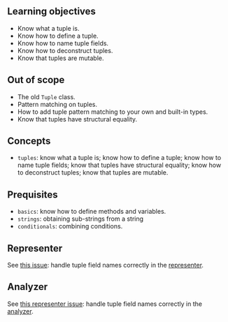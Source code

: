 ## Learning objectives

- Know what a tuple is.
- Know how to define a tuple.
- Know how to name tuple fields.
- Know how to deconstruct tuples.
- Know that tuples are mutable.

## Out of scope

- The old `Tuple` class.
- Pattern matching on tuples.
- How to add tuple pattern matching to your own and built-in types.
- Know that tuples have structural equality.

## Concepts

- `tuples`: know what a tuple is; know how to define a tuple; know how to name tuple fields; know that tuples have structural equality; know how to deconstruct tuples; know that tuples are mutable.

## Prequisites

- `basics`: know how to define methods and variables.
- `strings`: obtaining sub-strings from a string
- `conditionals`: combining conditions.

## Representer

See [this issue][representer-issue]: handle tuple field names correctly in the [representer][representer].

## Analyzer

See [this representer issue][representer-issue]: handle tuple field names correctly in the [analyzer][analyzer].

[analyzer]: https://github.com/exercism/csharp-analyzer
[representer]: https://github.com/exercism/csharp-representer
[representer-issue]: https://github.com/exercism/csharp-representer/issues/3
